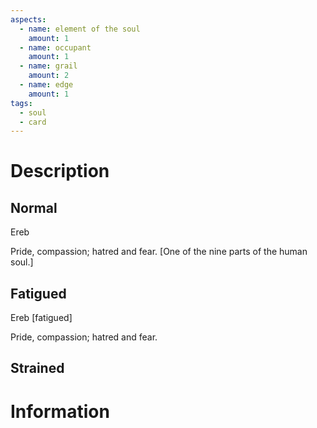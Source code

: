 ```yaml
---
aspects:
  - name: element of the soul
    amount: 1
  - name: occupant
    amount: 1
  - name: grail
    amount: 2
  - name: edge
    amount: 1
tags:
  - soul
  - card
---
```


# Description

## Normal
Ereb

Pride, compassion; hatred and fear. [One of the nine parts of the human soul.]
## Fatigued
Ereb [fatigued]

Pride, compassion; hatred and fear.
## Strained

# Information